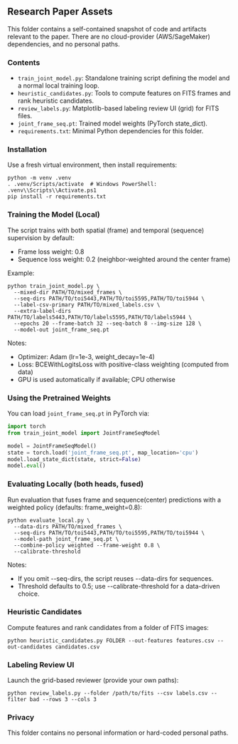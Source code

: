 ## Research Paper Assets

This folder contains a self-contained snapshot of code and artifacts relevant to the paper.
There are no cloud-provider (AWS/SageMaker) dependencies, and no personal paths.

### Contents
- `train_joint_model.py`: Standalone training script defining the model and a normal local training loop.
- `heuristic_candidates.py`: Tools to compute features on FITS frames and rank heuristic candidates.
- `review_labels.py`: Matplotlib-based labeling review UI (grid) for FITS files.
- `joint_frame_seq.pt`: Trained model weights (PyTorch state_dict).
- `requirements.txt`: Minimal Python dependencies for this folder.

### Installation
Use a fresh virtual environment, then install requirements:
```
python -m venv .venv
. .venv/Scripts/activate  # Windows PowerShell: .venv\\Scripts\\Activate.ps1
pip install -r requirements.txt
```

### Training the Model (Local)
The script trains with both spatial (frame) and temporal (sequence) supervision by default:
- Frame loss weight: 0.8
- Sequence loss weight: 0.2 (neighbor-weighted around the center frame)

Example:
```
python train_joint_model.py \
  --mixed-dir PATH/TO/mixed_frames \
  --seq-dirs PATH/TO/toi5443,PATH/TO/toi5595,PATH/TO/toi5944 \
  --label-csv-primary PATH/TO/mixed_labels.csv \
  --extra-label-dirs PATH/TO/labels5443,PATH/TO/labels5595,PATH/TO/labels5944 \
  --epochs 20 --frame-batch 32 --seq-batch 8 --img-size 128 \
  --model-out joint_frame_seq.pt
```

Notes:
- Optimizer: Adam (lr=1e-3, weight_decay=1e-4)
- Loss: BCEWithLogitsLoss with positive-class weighting (computed from data)
- GPU is used automatically if available; CPU otherwise

### Using the Pretrained Weights
You can load `joint_frame_seq.pt` in PyTorch via:
```python
import torch
from train_joint_model import JointFrameSeqModel

model = JointFrameSeqModel()
state = torch.load('joint_frame_seq.pt', map_location='cpu')
model.load_state_dict(state, strict=False)
model.eval()
```

### Evaluating Locally (both heads, fused)
Run evaluation that fuses frame and sequence(center) predictions with a weighted policy (defaults: frame_weight=0.8):
```
python evaluate_local.py \
  --data-dirs PATH/TO/mixed_frames \
  --seq-dirs PATH/TO/toi5443,PATH/TO/toi5595,PATH/TO/toi5944 \
  --model-path joint_frame_seq.pt \
  --combine-policy weighted --frame-weight 0.8 \
  --calibrate-threshold
```
Notes:
- If you omit --seq-dirs, the script reuses --data-dirs for sequences.
- Threshold defaults to 0.5; use --calibrate-threshold for a data-driven choice.

### Heuristic Candidates
Compute features and rank candidates from a folder of FITS images:
```
python heuristic_candidates.py FOLDER --out-features features.csv --out-candidates candidates.csv
```

### Labeling Review UI
Launch the grid-based reviewer (provide your own paths):
```
python review_labels.py --folder /path/to/fits --csv labels.csv --filter bad --rows 3 --cols 3
```

### Privacy
This folder contains no personal information or hard-coded personal paths.


